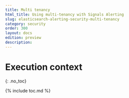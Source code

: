 ```yaml
---
title: Multi tenancy
html_title: Using multi-tenancy with Signals Alerting
slug: elasticsearch-alerting-security-multi-tenancy
category: security
order: 300
layout: docs
edition: preview
description: 
---
```


<!--- Copyright 2019 floragunn GmbH -->

# Execution context
{: .no_toc}

{% include toc.md %}

